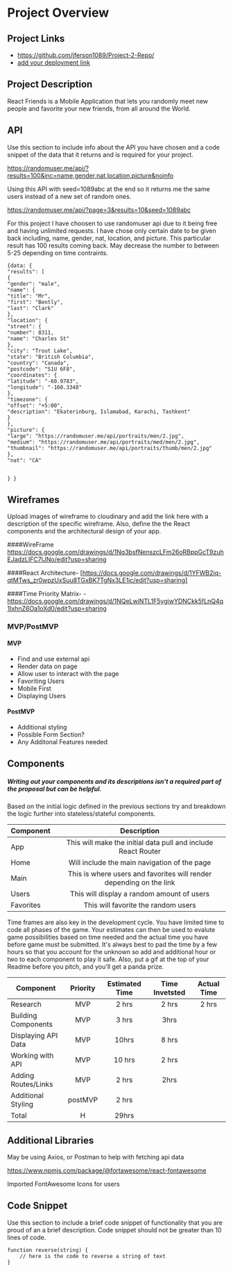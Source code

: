 # Project Overview

## Project Links

- https://github.com/jferson1089/Project-2-Repo/
- [add your deployment link]()

## Project Description

React Friends is a Mobile Application that lets you randomly meet new people and favorite your new friends, from all around the World.

## API

Use this section to include info about the API you have chosen and a code snippet of the data that it returns and is required for your project. 

https://randomuser.me/api/?results=100&inc=name,gender,nat,location,picture&noinfo

Using this API with seed=1089abc at the end so it returns me the same users instead of a new set of random ones.

https://randomuser.me/api/?page=3&results=10&seed=1089abc

For this project I have choosen to use randomuser api due to it being free and having unlimited requests. I have chose only certain date to be given back including, name, gender, nat, location, and picture. This particular result has 100 results coming back. May decrease the number to between 5-25 depending on time contraints.

```
{data: {
"results": [
{
"gender": "male",
"name": {
"title": "Mr",
"first": "Bently",
"last": "Clark"
},
"location": {
"street": {
"number": 8311,
"name": "Charles St"
},
"city": "Trout Lake",
"state": "British Columbia",
"country": "Canada",
"postcode": "S1U 6F8",
"coordinates": {
"latitude": "-60.9783",
"longitude": "-160.3348"
},
"timezone": {
"offset": "+5:00",
"description": "Ekaterinburg, Islamabad, Karachi, Tashkent"
}
},
"picture": {
"large": "https://randomuser.me/api/portraits/men/2.jpg",
"medium": "https://randomuser.me/api/portraits/med/men/2.jpg",
"thumbnail": "https://randomuser.me/api/portraits/thumb/men/2.jpg"
},
"nat": "CA"


} }
```


## Wireframes

Upload images of wireframe to cloudinary and add the link here with a description of the specific wireframe. Also, define the the React components and the architectural design of your app.

####WireFrame
https://docs.google.com/drawings/d/1Nq3bsfNenszcLFm26oRBppGcT9zuhEJadzLIFC7lJNo/edit?usp=sharing

####React Architecture-
[https://docs.google.com/drawings/d/1YFWB2iq-qtMTws_zr0wpzUxSuu8TGxBK7TgNx3LE1ic/edit?usp=sharing] 

####Time Priority Matrix- 
-https://docs.google.com/drawings/d/1NQeLwiNTL1F5ygiwYDNCkk5fLnQ4q1IxhnZ6Oa1oXd0/edit?usp=sharing


### MVP/PostMVP 

#### MVP 
- Find and use external api 
- Render data on page 
- Allow user to interact with the page
- Favoriting Users
- Mobile First
- Displaying Users

#### PostMVP 

- Additional styling
- Possible Form Section?
- Any Additonal Features needed 

## Components
##### Writing out your components and its descriptions isn't a required part of the proposal but can be helpful.

Based on the initial logic defined in the previous sections try and breakdown the logic further into stateless/stateful components. 

| Component | Description | 
| --- | :---: |  
| App | This will make the initial data pull and include React Router| 
| Home | Will include the main navigation of the page | 
| Main | This is where users and favorites will render depending on the link | 
| Users| This will display a random amount of users|
| Favorites| This will favorite the random users|


Time frames are also key in the development cycle.  You have limited time to code all phases of the game.  Your estimates can then be used to evalute game possibilities based on time needed and the actual time you have before game must be submitted. It's always best to pad the time by a few hours so that you account for the unknown so add and additional hour or two to each component to play it safe. Also, put a gif at the top of your Readme before you pitch, and you'll get a panda prize.

| Component | Priority | Estimated Time | Time Invetsted | Actual Time |
| --- | :---: |  :---: | :---: | :---: |
| Research | MVP| 2 hrs | 2 hrs | 2 hrs|
| Building Components | MVP | 3 hrs | 3hrs	|	|
| Displaying API Data | MVP | 10hrs| 8 hrs |  |
| Working with API | MVP | 10 hrs| 2 hrs |  |
| Adding Routes/Links | MVP | 2 hrs | 2hrs |	|
|Additional Styling | postMVP | 2 hrs | 	|
| Total | H | 29hrs|  | |

## Additional Libraries
May be using Axios, or Postman to help with fetching api data

https://www.npmjs.com/package/@fortawesome/react-fontawesome

Imported FontAwesome Icons for users

## Code Snippet

Use this section to include a brief code snippet of functionality that you are proud of an a brief description.  Code snippet should not be greater than 10 lines of code. 

```
function reverse(string) {
	// here is the code to reverse a string of text
}
```
